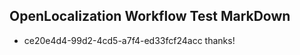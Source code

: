 ## OpenLocalization Workflow Test MarkDown
* ce20e4d4-99d2-4cd5-a7f4-ed33fcf24acc 
thanks!<!--HONumber=Mar16_HO3-->
